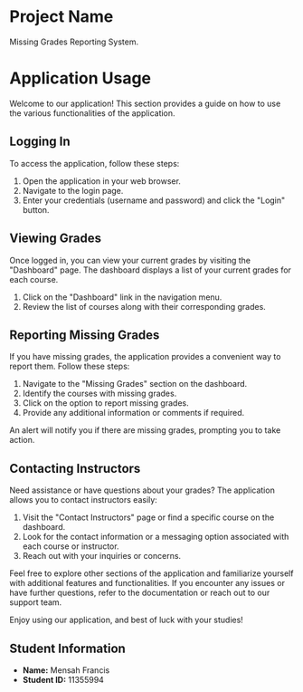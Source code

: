 # Project Name
Missing Grades Reporting System.


# Application Usage

Welcome to our application! This section provides a guide on how to use the various functionalities of the application.

## Logging In

To access the application, follow these steps:

1. Open the application in your web browser.
2. Navigate to the login page.
3. Enter your credentials (username and password) and click the "Login" button.

## Viewing Grades

Once logged in, you can view your current grades by visiting the "Dashboard" page. The dashboard displays a list of your current grades for each course.

1. Click on the "Dashboard" link in the navigation menu.
2. Review the list of courses along with their corresponding grades.

## Reporting Missing Grades

If you have missing grades, the application provides a convenient way to report them. Follow these steps:

1. Navigate to the "Missing Grades" section on the dashboard.
2. Identify the courses with missing grades.
3. Click on the option to report missing grades.
4. Provide any additional information or comments if required.

An alert will notify you if there are missing grades, prompting you to take action.

## Contacting Instructors

Need assistance or have questions about your grades? The application allows you to contact instructors easily:

1. Visit the "Contact Instructors" page or find a specific course on the dashboard.
2. Look for the contact information or a messaging option associated with each course or instructor.
3. Reach out with your inquiries or concerns.

Feel free to explore other sections of the application and familiarize yourself with additional features and functionalities. If you encounter any issues or have further questions, refer to the documentation or reach out to our support team.

Enjoy using our application, and best of luck with your studies!


## Student Information

- **Name:** Mensah Francis
- **Student ID:** 11355994





